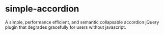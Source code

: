 simple-accordion
================

A simple, performance efficient, and semantic collapsable accordion jQuery plugin that degrades gracefully for users without javascript.
